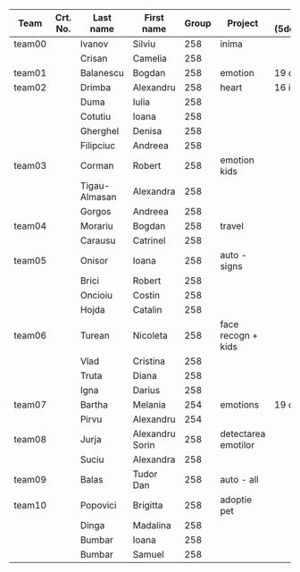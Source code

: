 | Team   | Crt. No. | Last name     | First name       | Group            | Project                          | Pres date (5dec/12dec/17dec/16ian) |
|--------|----------|---------------|------------------|------------------|----------------------------------| ----------|
| team00 |   | Ivanov        | Silviu          | 258 | inima               ||
|        |   | Crisan        | Camelia         | 258 |                     ||
| team01 |   | Balanescu     | Bogdan          | 258 | emotion             | 19 dec |
| team02 |   | Drimba        | Alexandru       | 258 | heart               |16 ian|
|        |   | Duma          | Iulia           | 258 |                     ||
|        |   | Cotutiu       | Ioana           | 258 |                     ||
|        |   | Gherghel      | Denisa          | 258 |                     ||
|        |   | Filipciuc     | Andreea         | 258 |                     ||
| team03 |   | Corman        | Robert          | 258 | emotion kids        ||
|        |   | Tigau-Almasan | Alexandra       | 258 |                     ||
|        |   | Gorgos        | Andreea         | 258 |                     ||
| team04 |   | Morariu       | Bogdan          | 258 | travel              ||
|        |   | Carausu       | Catrinel        | 258 |                     ||
| team05 |   | Onisor        | Ioana           | 258 | auto - signs        ||
|        |   | Brici         | Robert          | 258 |                     ||
|        |   | Oncioiu       | Costin          | 258 |                     ||
|        |   | Hojda         | Catalin         | 258 |                     ||
| team06 |   | Turean        | Nicoleta        | 258 | face recogn + kids  ||
|        |   | Vlad          | Cristina        | 258 |                     ||
|        |   | Truta         | Diana           | 258 |                     ||
|        |   | Igna          | Darius          | 258 |                     ||
| team07 |   | Bartha        | Melania         | 254 | emotions            |19 dec|
|        |   | Pirvu         | Alexandru       | 254 |                     ||
| team08 |   | Jurja         | Alexandru Sorin | 258 | detectarea emotilor ||
|        |   | Suciu         | Alexandra       | 258 |                     ||
| team09 |   | Balas         | Tudor Dan       | 258 | auto - all          ||
| team10 |   | Popovici      | Brigitta        | 258 | adoptie pet         ||
|        |   | Dinga         | Madalina        | 258 |                     ||
|        |   | Bumbar        | Ioana           | 258 |                     ||
|        |   | Bumbar        | Samuel          | 258 |                     ||

